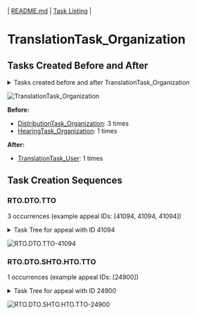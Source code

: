 | [README.md](/README.md) | [Task Listing](tasklist.md) |

# TranslationTask_Organization

## Tasks Created Before and After

<details><summary>Tasks created before and after TranslationTask_Organization</summary>

```
digraph G {
rankdir="LR";
"HearingTask_Organization" -> "TranslationTask_Organization" [label=1]
"TranslationTask_Organization" -> "TranslationTask_User" [label=1]
"DistributionTask_Organization" -> "TranslationTask_Organization" [label=3]
}
```
</details>

![TranslationTask_Organization](dot/TranslationTask_Organization.dot.png)

**Before:**

   * [DistributionTask_Organization](DistributionTask_Organization.md): 3 times
   * [HearingTask_Organization](HearingTask_Organization.md): 1 times

**After:**

   * [TranslationTask_User](TranslationTask_User.md): 1 times

## Task Creation Sequences

### RTO.DTO.TTO

3 occurrences (example appeal IDs: [41094, 41094, 41094])

<details><summary>Task Tree for appeal with ID 41094</summary>

```
@startuml
object 0.RootTask_Organization #66c2a5
object 1.DistributionTask_Organization #fc8d62
object 2.TranslationTask_Organization #e5c494
0.RootTask_Organization -- 1.DistributionTask_Organization
1.DistributionTask_Organization -- 2.TranslationTask_Organization
@enduml
```
</details>

![RTO.DTO.TTO-41094](uml/RTO.DTO.TTO-41094.png)

### RTO.DTO.SHTO.HTO.TTO

1 occurrences (example appeal IDs: [24900])

<details><summary>Task Tree for appeal with ID 24900</summary>

```
@startuml
object 0.RootTask_Organization #66c2a5
object 1.DistributionTask_Organization #fc8d62
object 2.ScheduleHearingTask_Organization #a6d854
object 3.HearingTask_Organization #e78ac3
object 4.TranslationTask_Organization #e5c494
object 5.HearingAdminActionVerifyAddressTask_Organization #e78ac3
object 6.TranslationTask_User #e5c494
0.RootTask_Organization -- 1.DistributionTask_Organization
3.HearingTask_Organization -- 2.ScheduleHearingTask_Organization
1.DistributionTask_Organization -- 3.HearingTask_Organization
1.DistributionTask_Organization -- 4.TranslationTask_Organization
2.ScheduleHearingTask_Organization -- 5.HearingAdminActionVerifyAddressTask_Organization
4.TranslationTask_Organization -- 6.TranslationTask_User
@enduml
```
</details>

![RTO.DTO.SHTO.HTO.TTO-24900](uml/RTO.DTO.SHTO.HTO.TTO-24900.png)

